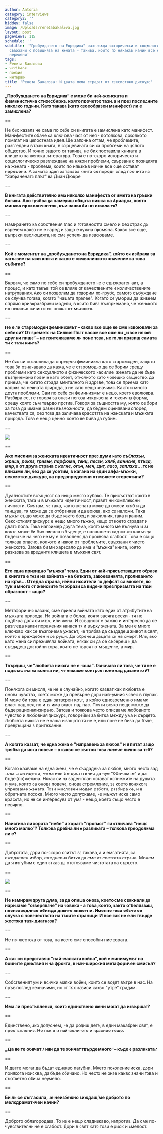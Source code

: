 ```yaml
---
author: Antonia
category: interviews
category2: ''
hidden: false
image: /Uploads/renetabakalova.jpg
layout: post
pageviews: 115
schedule: ''
subtitle: '"Пробуждането на Евридика" разглежда исторически и социологически проблеми,
  свързани с позицията на жената - такива, които по някакъв начин все още остават
  нерешени'
tags:
- Ренета Бакалова
- Scribens
- поезия
- интервю
title: 'Ренета Бакалова: И двата пола страдат от сексисткия дискурс'
---
```


**„Пробуждането на Евридика“ е може би най-женската и феминистична стихосбирка, която прочетох тази, а и през последните няколко години. Като такава (като своеобразен манифест) ли е замислена?**

\==

Не бих казала че сама по себе си книгата е замислена като манифест. Манифестите обаче са ключова част от нея - дотолкова, доколкото помагат на цялостната идея. Ще започна оттам, че проблемите, разгледани в тази книга, в сърцевината си са проблеми на цялото общество. И точно защото са такива, не бих поставила книгата в клишето за женска литература. Това е по-скоро историческо и социологическо разглеждане на  някои проблеми, свързани с позицията на жената - проблеми, които по някакъв начин все още остават нерешени. А самата идея за такава книга се породи след прочита на "Забранената плът" на Диан Дюкре.

\==

**В книгата действително има няколко манифеста от името на гръцки богини. Ако трябва да намериш общата нишка на Ариадна, която минава през всички тях, към какво би ни извела тя?**

\==

Намирането на собствения глас и готовността смело и без страх да изречем какво не е наред и защо е нужна промяна. Какво все още, въпреки еволюцията, не сме успели да извоюваме.

\==

**Кой е моментът на „пробуждането на Евридика“, който си избрала за заглавие на тази книга и какво е символичното значение на това събитие?**

\==

Вярвам, че само по себе си пробуждането не е еднократен акт, а процес, и като такъв, той се влияе от качествените и количествените натрупвания. Ако си позволим да говорим по-грубо, самото събуждане се случва тогава, когато "чашата прелее". Когато се уморим да живеем спрямо криворазбрани модели, в които бива възприемано, че женското по някакъв начин е по-низше от мъжкото.

\==

**Не е ли старомоден феминизмът – какво все още не сме извоювали за себе си? От времето на Силвия Плат насам все още ли „и все някой друг ни пише“ – не притежаваме ли поне това, не го ли правиш самата ти с тази книга?**

\==

Не бих си позволила да определя феминизма като старомоден, защото това би означавало да кажа, че е старомодно да се борим срещу проблеми като сексуалното и физическото насилие, жената да не бъде възприемана повече като обект, отколкото като човешко същество, да приема, че когато страда менталното ѝ здраве, това се приема като каприз на нейната природа, а не като нещо значимо. Както и много други проблеми. Сам по себе си феминизмът е нещо, което еволюира. Разбира се, не говоря за онази негова изкривена и токсична форма, срещу която съм твърдо против. Говоря за същността му, която се бори за това да имаме равни възможности, да бъдем оценявани според качествата си, без това да заличава красотата на женската и мъжката природа. Това е нещо ценно, което не бива да губим. 

\==

![](/Uploads/probuzhdanetoevridika1.jpg)

\==

**Ако мислим за женската идентичност през думи като *съблазън, жрици, рокля, гривни, парфюми, танц, песен, хляб, ванилия, птица, мир*, а от друга страна с *копие, огън, меч, щит, ласо, заплаха*… то не влизаме ли, без да се усетим, в капана на един алфа-мъжки, сексистки дискурс, на предопределени от мъжете стереотипи?**

\==

Дуалностите всъщност са нещо много хубаво. Те присъстват както в женската, така и в мъжката идентичност, правят ни комплексни личности. Смятам, че така, както жената може да омеси хляб и да танцува, тя може да се отбранява и да воюва, ако се наложи. Така мъжът също може да бъде както боец и закрилник, така и раним. Сексисткият дискурс е нещо много тъжно, нещо от което страдат и двата пола. Така например друга тема, която много ме вълнува и за която може би бих писала в бъдеще, е налагането над мъжа какъв да бъде и че на него не му е позволено да проявява слабост. Това е също толкова опасно, колкото и някои от проблемите, свързани с чисто женското. Затова би ми харесало да има и "мъжка" книга, която разказва за вредните клишета в мъжкия свят.

\==

**Ето една привидно "мъжка" тема. Един от най-присъстващите образи в книгата е този на войната – на битката, завоеванията, проливането на кръв… От една страна, нейни носители по дефолт са мъжете, но тук и много от женските ти образи са видени през призмата на тази образност – защо?**

\==

Метафорично казано, сме приели войната като един от атрибутите на мъжката природа. Но войната е болка, която засяга всеки - тя не подбира дали си мъж, или жена. И всъщност е важно и интересно да се разгледа какви поражения нанася тя и върху жената. За мен е много ключово как се възприема ужасът, че трябва да създадеш живот в свят, който е враждебен и се руши. Да обречеш децата си на смърт. Или, ако като жена си преживяла войната, някак си да се събереш и да създадеш достойни хора, които не търсят отмъщение, а мир. 

\==

**Твърдиш, че "любовта никога не е наша". Означава ли това, че тя не е подвластна на волята ни, че нямаме контрол поне над даването й?**

\==

Понякога си мисля, че не е случайно, когато казват как любовта е онова чувство, което може да превърне дори най-умния човек в глупак. И може би това е един затворен кръг, в който едновременно имаме власт над нея, но и тя има власт над нас. Почти всяко нещо може да бъде рационализирано. Затова и толкова често описваме любовното чувство и любовния дискурс, говорейки за битка между ума и сърцето. Любовта никога не е наша и защото тя не е, или поне не бива да бъде, превръщана в притежание.

\==

**А когато казват, че една жена е "направена за любов" и я питат защо трябва да иска повече – в какво се състои това *повече* лично за теб?**

\==

Когато казваме на една жена, че е създадена за любов, много често зад това стои идеята, че на нея й е достатъчно да чуе "Обичам те" и да бъде (по)желана. Някак си на заден план остават копнежите на душата и ума, които са онова повече, онова стремление, за което понякога упрекваме жената. Този мисловен модел работи, разбира се, и в обратната посока. Много често допускаме, че мъжът иска само красота, но не се интересува от ума - нещо, което също често е невярно.

\==

**Наистина ли хората "небе" и хората "пропаст" ги отличава "нещо много малко"? Толкова дребна ли е разликата – толкова преодолима ли е?**

\==

Добротата, дори по-скоро опитът за такава, а и емпатията, са ежедневен избор, ежедневна битка да сме от светлата страна. Можем да я изгубим с един отказ да отстояваме чистотата на сърцето.

\==

![](/Uploads/idrugiezici.jpg)

\==

**Не намирам друга дума, за да опиша онова, което сме свикнали да наричаме "озверяване" на човека – а това, което, както отбелязваш, несправедливо обижда дивите животни. Именно това обаче се случва с човечеството на твоите страници. И все пак не е ли твърде жестока тази диагноза?**

\==

Не по-жестока от това, на което сме способни ние хората. 

\==

**А как си представяш "най-малката война", кой е минимумът на бойните действия и на фронта, в най-широкия метафоричен смисъл?** 

\==

Собственият ум и всички малки войни, които се водят вътре в нас. На пръв поглед незначими, но от тях зависи какво "утре" градим. 

\==

**Има ли престъпления, които единствено жени могат да извършат?**

\==

Единствено, ако допуснем, че да родиш дете, в един макабрен свят, е престъпление. Но пък е и най-великото и красиво нещо.

\==

**„Да не те обичат / или да те обичат твърде много“ – къде е разликата?** 

\==

И двете могат да бъдат еднакво пагубни. Моето поколение иска, дори понякога изисква, да бъде обичано. Но често не знае какво значи това и съответно обича неумело. 

\==

**Би ли се съгласила, че неизбежно виждаш/ме доброто по мелодраматичен начин?**

\==

Доброто облагородава. То не е нещо сладникаво, напротив. Да сме по-чувствителни не е слабост. Дори в свят като този е риск и смелост.